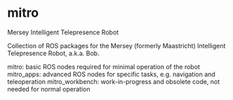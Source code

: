 # mitro
Mersey Intelligent Telepresence Robot

Collection of ROS packages for the Mersey (formerly Maastricht) Intelligent Telepresence Robot, a.k.a. Bob.

mitro:            basic ROS nodes required for minimal operation of the robot
mitro_apps:       advanced ROS nodes for specific tasks, e.g. navigation and teleoperation
mitro_workbench:  work-in-progress and obsolete code, not needed for normal operation

